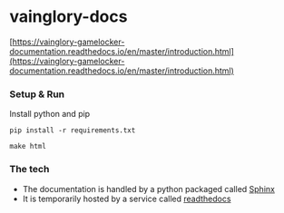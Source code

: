# vainglory-docs

[https://vainglory-gamelocker-documentation.readthedocs.io/en/master/introduction.html](https://vainglory-gamelocker-documentation.readthedocs.io/en/master/introduction.html)

### Setup & Run
Install python and pip

`pip install -r requirements.txt`

`make html`

### The tech
- The documentation is handled by a python packaged called [Sphinx](http://www.sphinx-doc.org/en/stable/)
- It is temporarily hosted by a service called [readthedocs](https://readthedocs.org/projects/battlerite-docs)
